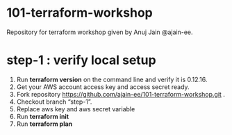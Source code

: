 # 101-terraform-workshop
Repository for terraform workshop given by Anuj Jain @ajain-ee.


# step-1 : verify local setup
1. Run **terraform version** on the command line and verify it is 0.12.16. 
2. Get your AWS account access key and access secret ready.
3. Fork repository https://github.com/ajain-ee/101-terraform-workshop.git .
4. Checkout branch “step-1”.
5. Replace aws key and aws secret variable 
6. Run **terraform init**
7. Run **terraform plan**

